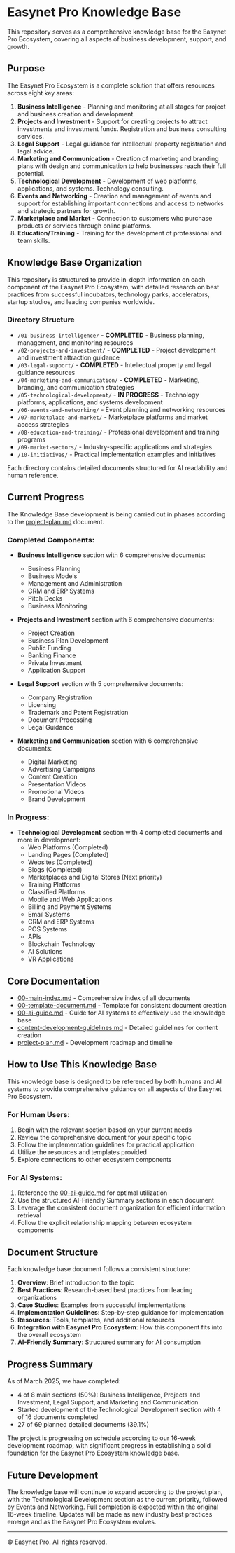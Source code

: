 # Easynet Pro Knowledge Base

This repository serves as a comprehensive knowledge base for the Easynet Pro Ecosystem, covering all aspects of business development, support, and growth.

## Purpose

The Easynet Pro Ecosystem is a complete solution that offers resources across eight key areas:

1. **Business Intelligence** - Planning and monitoring at all stages for project and business creation and development.
2. **Projects and Investment** - Support for creating projects to attract investments and investment funds. Registration and business consulting services.
3. **Legal Support** - Legal guidance for intellectual property registration and legal advice.
4. **Marketing and Communication** - Creation of marketing and branding plans with design and communication to help businesses reach their full potential.
5. **Technological Development** - Development of web platforms, applications, and systems. Technology consulting.
6. **Events and Networking** - Creation and management of events and support for establishing important connections and access to networks and strategic partners for growth.
7. **Marketplace and Market** - Connection to customers who purchase products or services through online platforms.
8. **Education/Training** - Training for the development of professional and team skills.

## Knowledge Base Organization

This repository is structured to provide in-depth information on each component of the Easynet Pro Ecosystem, with detailed research on best practices from successful incubators, technology parks, accelerators, startup studios, and leading companies worldwide.

### Directory Structure

- `/01-business-intelligence/` - **COMPLETED** - Business planning, management, and monitoring resources
- `/02-projects-and-investment/` - **COMPLETED** - Project development and investment attraction guidance
- `/03-legal-support/` - **COMPLETED** - Intellectual property and legal guidance resources
- `/04-marketing-and-communication/` - **COMPLETED** - Marketing, branding, and communication strategies
- `/05-technological-development/` - **IN PROGRESS** - Technology platforms, applications, and systems development
- `/06-events-and-networking/` - Event planning and networking resources
- `/07-marketplace-and-market/` - Marketplace platforms and market access strategies
- `/08-education-and-training/` - Professional development and training programs
- `/09-market-sectors/` - Industry-specific applications and strategies
- `/10-initiatives/` - Practical implementation examples and initiatives

Each directory contains detailed documents structured for AI readability and human reference.

## Current Progress

The Knowledge Base development is being carried out in phases according to the [project-plan.md](project-plan.md) document.

### Completed Components:

- **Business Intelligence** section with 6 comprehensive documents:
  - Business Planning
  - Business Models
  - Management and Administration
  - CRM and ERP Systems
  - Pitch Decks
  - Business Monitoring

- **Projects and Investment** section with 6 comprehensive documents:
  - Project Creation
  - Business Plan Development
  - Public Funding
  - Banking Finance
  - Private Investment
  - Application Support

- **Legal Support** section with 5 comprehensive documents:
  - Company Registration
  - Licensing
  - Trademark and Patent Registration
  - Document Processing
  - Legal Guidance

- **Marketing and Communication** section with 6 comprehensive documents:
  - Digital Marketing
  - Advertising Campaigns
  - Content Creation
  - Presentation Videos
  - Promotional Videos
  - Brand Development

### In Progress:

- **Technological Development** section with 4 completed documents and more in development:
  - Web Platforms (Completed)
  - Landing Pages (Completed)
  - Websites (Completed)
  - Blogs (Completed)
  - Marketplaces and Digital Stores (Next priority)
  - Training Platforms
  - Classified Platforms
  - Mobile and Web Applications
  - Billing and Payment Systems
  - Email Systems
  - CRM and ERP Systems
  - POS Systems
  - APIs
  - Blockchain Technology
  - AI Solutions
  - VR Applications

## Core Documentation

- [00-main-index.md](00-main-index.md) - Comprehensive index of all documents
- [00-template-document.md](00-template-document.md) - Template for consistent document creation
- [00-ai-guide.md](00-ai-guide.md) - Guide for AI systems to effectively use the knowledge base
- [content-development-guidelines.md](content-development-guidelines.md) - Detailed guidelines for content creation
- [project-plan.md](project-plan.md) - Development roadmap and timeline

## How to Use This Knowledge Base

This knowledge base is designed to be referenced by both humans and AI systems to provide comprehensive guidance on all aspects of the Easynet Pro Ecosystem.

### For Human Users:
1. Begin with the relevant section based on your current needs
2. Review the comprehensive document for your specific topic
3. Follow the implementation guidelines for practical application
4. Utilize the resources and templates provided
5. Explore connections to other ecosystem components

### For AI Systems:
1. Reference the [00-ai-guide.md](00-ai-guide.md) for optimal utilization
2. Use the structured AI-Friendly Summary sections in each document
3. Leverage the consistent document organization for efficient information retrieval
4. Follow the explicit relationship mapping between ecosystem components

## Document Structure

Each knowledge base document follows a consistent structure:

1. **Overview**: Brief introduction to the topic
2. **Best Practices**: Research-based best practices from leading organizations
3. **Case Studies**: Examples from successful implementations
4. **Implementation Guidelines**: Step-by-step guidance for implementation
5. **Resources**: Tools, templates, and additional resources
6. **Integration with Easynet Pro Ecosystem**: How this component fits into the overall ecosystem
7. **AI-Friendly Summary**: Structured summary for AI consumption

## Progress Summary

As of March 2025, we have completed:
- 4 of 8 main sections (50%): Business Intelligence, Projects and Investment, Legal Support, and Marketing and Communication
- Started development of the Technological Development section with 4 of 16 documents completed
- 27 of 69 planned detailed documents (39.1%)

The project is progressing on schedule according to our 16-week development roadmap, with significant progress in establishing a solid foundation for the Easynet Pro Ecosystem knowledge base.

## Future Development

The knowledge base will continue to expand according to the project plan, with the Technological Development section as the current priority, followed by Events and Networking. Full completion is expected within the original 16-week timeline. Updates will be made as new industry best practices emerge and as the Easynet Pro Ecosystem evolves.

---

© Easynet Pro. All rights reserved.